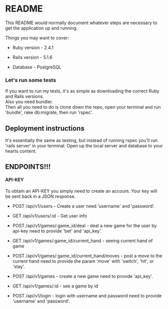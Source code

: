 # README

This README would normally document whatever steps are necessary to get the
application up and running.

Things you may want to cover:

* Ruby version - 2.4.1
* Rails version - 5.1.6

* Database - PostgreSQL

### Let's run some tests
 If you want to run my tests, it's as simple as downloading the correct Ruby and Rails versions.  
 Also you need bundler.  
 Then all you need to do is clone down the repo, open your terminal and run 'bundle', rake db:migrate, then run 'rspec'.  

## Deployment instructions
 It's essentially the same as testing, but instead of running rspec you'll run 'rails server' in your terminal.
 Open up the local server and database to your hearts content.  

## ENDPOINTS!!!
#### API-KEY
  To obtain an API-KEY you simply need to create an account. Your key will be sent back in a JSON response.  
  
* POST /api/v1/users - Create a user
  need 'username' and 'password'.  

* GET  /api/v1/users/:id - Get user info

* POST /api/v1/games/:game_id/deal - deal a new game for the user by api-key
 need to provide 'bet' and 'api_key'.  

* GET  /api/v1/games/:game_id/current_hand - seeing current hand of game

* POST /api/v1/games/:game_id/current_hand/moves - post a move to the current hand
 need to provide the param 'move' with 'switch', 'hit', or 'stay'.  

* POST /api/v1/games - create a new game
 need to provide 'api_key'.  

* GET  /api/v1/games/:id - see a game by id

* POST /api/v1/login - login with username and password
 need to provide 'username' and 'password'.  
